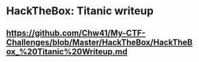# HackTheBox: Titanic writeup
## https://github.com/Chw41/My-CTF-Challenges/blob/Master/HackTheBox/HackTheBox_%20Titanic%20Writeup.md
